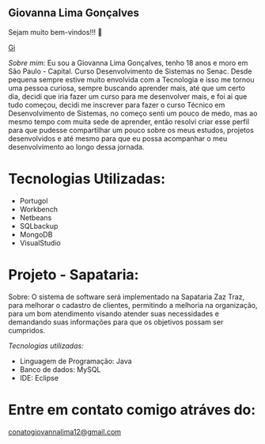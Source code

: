 ## Giovanna Lima Gonçalves 
Sejam muito bem-vindos!!! 👋

[Gi](https://media1.tenor.com/m/gnA7-5TewXMAAAAC/elle-woods.gif)

*Sobre mim:*
Eu sou a Giovanna Lima Gonçalves, tenho 18 anos e moro em São Paulo - Capital. Curso Desenvolvimento de Sistemas no Senac.
Desde pequena sempre estive muito envolvida com a Tecnologia e isso me tornou uma pessoa curiosa, sempre buscando aprender mais,
até que um certo dia, decidi que iria fazer um curso para me desenvolver mais, e foi ai que tudo começou, decidi me inscrever para 
fazer o curso Técnico em Desenvolvimento de Sistemas, no começo senti um pouco de medo, mas ao mesmo tempo com muita sede de aprender,
então resolvi criar esse perfil para que pudesse compartilhar um pouco sobre os meus estudos, projetos desenvolvidos e até mesmo para que eu
possa acompanhar o meu desenvolvimento ao longo dessa jornada. 

# Tecnologias Utilizadas:
- Portugol
- Workbench
- Netbeans
- SQLbackup
- MongoDB
- VisualStudio

# Projeto - Sapataria:
Sobre: O sistema de software será implementado na Sapataria Zaz Traz, para melhorar o cadastro de clientes, permitindo a melhoria na organização, para um bom atendimento visando atender suas necessidades e demandando suas informações para que os objetivos possam ser cumpridos.

*Tecnologias utilizadas:*
- Linguagem de Programação: Java
- Banco de dados: MySQL
- IDE: Eclipse

# Entre em contato comigo atráves do:
conatogiovannalima12@gmail.com


